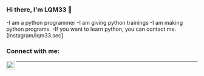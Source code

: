 ### Hi there, I'm LQM33 👋

-I am a python programmer
-I am giving python trainings
-I am making python programs.
-If you want to learn python, you can contact me. [Instagram/lqm33.sec]

### Connect with me:


[<img align="left" alt="lqm33.sec | Instagram" width="22px" src="https://cdn.jsdelivr.net/npm/simple-icons@v3/icons/instagram.svg" />][instagram]





---



[instagram]: https://instagram.com/lqm33.sec

